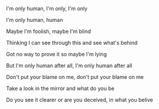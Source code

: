 I'm only human, I'm only, I'm only

I'm only human, human

Maybe I'm foolish, maybe I'm blind

Thinking I can see through this and see what's behind

Got no way to prove it so maybe I'm lying

But I'm only human after all, I'm only human after all

Don't put your blame on me, don't put your blame on me

Take a look in the mirror and what do you be

Do you see it clearer or are you deceived, in what you belive
